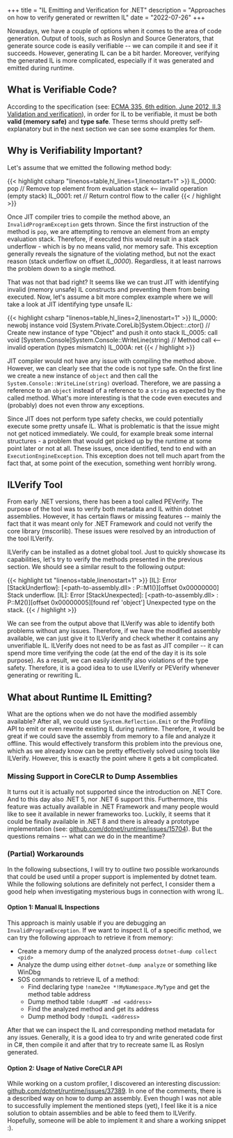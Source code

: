 +++
title = "IL Emitting and Verification for .NET"
description = "Approaches on how to verify generated or rewritten IL"
date = "2022-07-26"
+++

Nowadays, we have a couple of options when it comes to the area of code generation. Output of tools, such as Roslyn and Source Generators, that generate source code is easily verifiable -- we can compile it and see if it succeeds. However, generating IL can be a bit harder. Moreover, verifying the generated IL is more complicated, especially if it was generated and emitted during runtime.

<!--more-->

## What is Verifiable Code?

According to the specification (see: [ECMA 335, 6th edition, June 2012, II.3 Validation and verification](https://www.ecma-international.org/publications-and-standards/standards/ecma-335/)), in order for IL to be verifiable, it must be both **valid (memory safe)** and **type safe**. These terms should pretty self-explanatory but in the next section we can see some examples for them.

## Why is Verifiability Important?

Let's assume that we emitted the following method body:

{{< highlight csharp "linenos=table,hl_lines=1,linenostart=1" >}}
IL_0000: pop // Remove top element from evaluation stack <-- invalid operation (empty stack)
IL_0001: ret // Return control flow to the caller
{{< / highlight >}}</br>

Once JIT compiler tries to compile the method above, an `InvalidProgramException` gets thrown. Since the first instruction of the method is `pop`, we are attempting to remove an element from an empty evaluation stack. Therefore, if executed this would result in a stack underflow - which is by no means valid, nor memory safe. This exception generally reveals the signature of the violating method, but not the exact reason (stack underflow on offset *IL_0000*). Regardless, it at least narrows the problem down to a single method.

That was not that bad right? It seems like we can trust JIT with identifying invalid (memory unsafe) IL constructs and preventing them from being executed. Now, let's assume a bit more complex example where we will take a look at JIT identifying type unsafe IL:

{{< highlight csharp "linenos=table,hl_lines=2,linenostart=1" >}}
IL_0000: newobj    instance void [System.Private.CoreLib]System.Object::.ctor() // Create new instance of type "Object" and push it onto stack
IL_0005: call      void [System.Console]System.Console::WriteLine(string) // Method call <-- invalid operation (types mismatch)
IL_000A: ret
{{< / highlight >}}</br>

JIT compiler would not have any issue with compiling the method above. However, we can clearly see that the code is not type safe. On the first line we create a new instance of `object` and then call the `System.Console::WriteLine(string)` overload. Therefore, we are passing a reference to an `object` instead of a reference to a `string` as expected by the called method. What's more interesting is that the code even executes and (probably) does not even throw any exceptions.

Since JIT does not perform type safety checks, we could potentially execute some pretty unsafe IL. What is problematic is that the issue might not get noticed immediately. We could, for example break some internal structures - a problem that would get picked up by the runtime at some point later or not at all. These issues, once identified, tend to end with an `ExecutionEngineException`. This exception does not tell much apart from the fact that, at some point of the execution, something went horribly wrong.

## ILVerify Tool

From early .NET versions, there has been a tool called PEVerify. The purpose of the tool was to verify both metadata and IL within dotnet assemblies. However, it has certain flaws or missing features -- mainly the fact that it was meant only for .NET Framework and could not verify the core library (mscorlib). These issues were resolved by an introduction of the tool ILVerify.

ILVerify can be installed as a dotnet global tool. Just to quickly showcase its capabilities, let's try to verify the methods presented in the previous section. We should see a similar result to the following output:

{{< highlight txt "linenos=table,linenostart=1" >}}
[IL]: Error [StackUnderflow]: [<path-to-assembly.dll> : P::M1()][offset 0x00000000] Stack underflow.
[IL]: Error [StackUnexpected]: [<path-to-assembly.dll> : P::M2()][offset 0x00000005][found ref 'object'] Unexpected type on the stack.
{{< / highlight >}}</br>

We can see from the output above that ILVerify was able to identify both problems without any issues. Therefore, if we have the modified assembly available, we can just give it to ILVerify and check whether it contains any unverifiable IL. ILVerify does not need to be as fast as JIT compiler -- it can spend more time verifying the code (at the end of the day it is its sole purpose). As a result, we can easily identify also violations of the type safety. Therefore, it is a good idea to to use ILVerify or PEVerify whenever generating or rewriting IL.

## What about Runtime IL Emitting?

What are the options when we do not have the modified assembly available? After all, we could use `System.Reflection.Emit` or the Profiling API to emit or even rewrite existing IL during runtime. Therefore, it would be great if we could save the assembly from memory to a file and analyze it offline. This would effectively transform this problem into the previous one, which as we already know can be pretty effectively solved using tools like ILVerify. However, this is exactly the point where it gets a bit complicated.

### Missing Support in CoreCLR to Dump Assemblies

It turns out it is actually not supported since the introduction on .NET Core. And to this day also .NET 5, nor .NET 6 support this. Furthermore, this feature was actually available in .NET Framework and many people would like to see it available in newer frameworks too. Luckily, it seems that it could be finally available in .NET 8 and there is already a prototype implementation (see: [github.com/dotnet/runtime/issues/15704](https://github.com/dotnet/runtime/issues/15704#issuecomment-1175353695)). But the questions remains -- what can we do in the meantime?

### (Partial) Workarounds

In the following subsections, I will try to outline two possible workarounds that could be used until a proper support is implemented by dotnet team. While the following solutions are definitely not perfect, I consider them a good help when investigating mysterious bugs in connection with wrong IL.

#### Option 1: Manual IL Inspections

This approach is mainly usable if you are debugging an `InvalidProgramException`. If we want to inspect IL of a specific method, we can try the following approach to retrieve it from memory:

* Create a memory dump of the analyzed process ```dotnet-dump collect <pid>```
* Analyze the dump using either `dotnet-dump analyze` or something like WinDbg
* SOS commands to retrieve IL of a method:
   * Find declaring type `!name2ee *!MyNamespace.MyType` and get the method table address
   * Dump method table `!dumpMT -md <address>`
   * Find the analyzed method and get its address
   * Dump method body `!dumpIL <address>`

After that we can inspect the IL and corresponding method metadata for any issues. Generally, it is a good idea to try and write generated code first in C#, then compile it and after that try to recreate same IL as Roslyn generated.

#### Option 2: Usage of Native CoreCLR API

While working on a custom profiler, I discovered an interesting discussion: [github.com/dotnet/runtime/issues/37389](https://github.com/dotnet/runtime/issues/37389#issuecomment-511847798). In one of the comments, there is a described way on how to dump an assembly. Even though I was not able to successfully implement the mentioned steps (yet), I feel like it is a nice solution to obtain assemblies and be able to feed them to ILVerify. Hopefully, someone will be able to implement it and share a working snippet :).